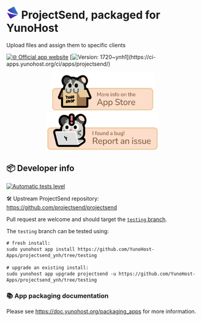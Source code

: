 <!--
N.B.: This README was automatically generated by <https://github.com/YunoHost/apps_tools/blob/main/readme_generator>
It shall NOT be edited by hand.
-->

<h1>
  <img src="https://raw.githubusercontent.com/YunoHost/apps/main/logos/projectsend.png" width="32px" alt="Logo of ProjectSend">
  ProjectSend, packaged for YunoHost
</h1>

Upload files and assign them to specific clients

[![🌐 Official app website](https://img.shields.io/badge/Official_app_website-darkgreen?style=for-the-badge)](https://www.projectsend.org/)
[![Version: 1720~ynh1](https://img.shields.io/badge/Version-1720~ynh1-rgba(0,150,0,1)?style=for-the-badge)](https://ci-apps.yunohost.org/ci/apps/projectsend/)

<div align="center">
<a href="https://apps.yunohost.org/app/projectsend"><img height="100px" src="https://github.com/YunoHost/yunohost-artwork/raw/refs/heads/main/badges/neopossum-badges/badge_more_info_on_the_appstore.svg"/></a>
<a href="https://github.com/YunoHost-Apps/projectsend_ynh/issues"><img height="100px" src="https://github.com/YunoHost/yunohost-artwork/raw/refs/heads/main/badges/neopossum-badges/badge_report_an_issue.svg"/></a>
</div>

## 📦 Developer info

[![Automatic tests level](https://apps.yunohost.org/badge/cilevel/projectsend)](https://ci-apps.yunohost.org/ci/apps/projectsend/)

🛠️ Upstream ProjectSend repository: <https://github.com/projectsend/projectsend>

Pull request are welcome and should target the [`testing` branch](https://github.com/YunoHost-Apps/projectsend_ynh/tree/testing).

The `testing` branch can be tested using:
```
# fresh install:
sudo yunohost app install https://github.com/YunoHost-Apps/projectsend_ynh/tree/testing

# upgrade an existing install:
sudo yunohost app upgrade projectsend -u https://github.com/YunoHost-Apps/projectsend_ynh/tree/testing
```

### 📚 App packaging documentation

Please see <https://doc.yunohost.org/packaging_apps> for more information.